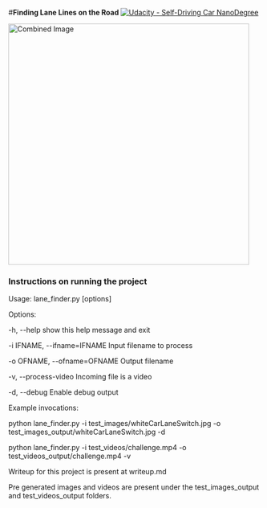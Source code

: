 #**Finding Lane Lines on the Road** 
[![Udacity - Self-Driving Car NanoDegree](https://s3.amazonaws.com/udacity-sdc/github/shield-carnd.svg)](http://www.udacity.com/drive)

<img src="examples/laneLines_thirdPass.jpg" width="480" alt="Combined Image" />

### Instructions on running the project

Usage: lane_finder.py [options]

Options:

  -h, --help                   show this help message and exit
  
  -i IFNAME, --ifname=IFNAME   Input filename to process
  
  -o OFNAME, --ofname=OFNAME   Output filename
  
  -v, --process-video          Incoming file is a video
  
  -d, --debug                  Enable debug output


Example invocations:

python lane_finder.py -i test_images/whiteCarLaneSwitch.jpg -o test_images_output/whiteCarLaneSwitch.jpg -d

python lane_finder.py -i test_videos/challenge.mp4 -o test_videos_output/challenge.mp4 -v

Writeup for this project is present at writeup.md

Pre generated images and videos are present under the test_images_output and test_videos_output folders.